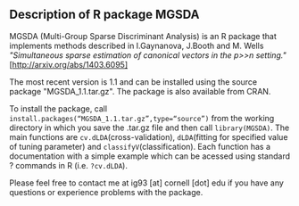 ## Description of R package MGSDA

MGSDA (Multi-Group Sparse Discriminant Analysis) is an R package that implements methods described in I.Gaynanova, J.Booth and M. Wells *"Simultaneous sparse estimation of canonical vectors in the p>>n setting."* [http://arxiv.org/abs/1403.6095] 

The most recent version is 1.1 and can be installed using the source package "MGSDA_1.1.tar.gz". The package is also available from CRAN.

To install the package, call `install.packages(“MGSDA_1.1.tar.gz”,type=“source”)` from the working directory in which you save the .tar.gz file and then call `library(MGSDA)`. The main functions are `cv.dLDA`(cross-validation), `dLDA`(fitting for specified value of tuning parameter) and `classifyV`(classification). Each function has a documentation  with a simple example which can be acessed using standard ? commands in R (i.e. `?cv.dLDA`).

Please feel free to contact me at ig93 [at] cornell [dot] edu if you have any questions or experience problems with the package.
